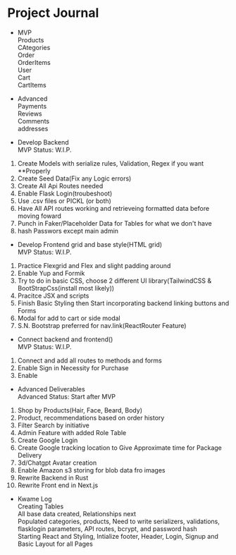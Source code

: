 # Project Journal 
<!-- Kwame Notes -->
<!-- Can use for one line break in sentences <li></li>, <br></br>, and <pre></pre> -->
<!-- Can use <p></p> tags to create newline and space between lines -->
<!-- <textarea></textarea> Opening text box -->
<!-- <span></span> and <style></style> for styling or id's and Class names-->


<p>

- MVP <br>
Products <br>
CAtegories <br>
Order <br>
OrderItems <br>
User <br>
Cart <br>
CartItems <br>

- Advanced <br>
Payments <br>
Reviews <br>
Comments <br>
addresses <br>

- Develop Backend <br>
MVP Status: W.I.P.<br>
<ol>
<li>Create Models with serialize rules, Validation, Regex if you want **Properly</li>
<li>Create Seed Data(Fix any Logic errors)</li>
<li>Create All Api Routes needed</li>
<li>Enable Flask Login(troubeshoot)</li>
<li>Use .csv files or PICKL (or both)</li>
<li>Have All API routes working and retrieveing formatted data before moving foward</li>
<li>Punch in Faker/Placeholder Data for Tables for what we don't have</li>
<li>hash Passwors except main admin</li>
</ol>

- Develop Frontend grid and base style(HTML grid)<br>
MVP Status: W.I.P.<br>
<ol>
<li>Practice Flexgrid and Flex and slight padding around</li>
<li>Enable Yup and Formik</li>
<li>Try to do in basic CSS, choose 2 different UI library(TailwindCSS & BootStrapCss(install most likely))</li>
<li>Pracitce JSX and scripts</li>
<li>Finish Basic Styling then Start incorporating backend linking buttons and Forms</li>
<li>Modal for add to cart or side modal</li>
<li>S.N. Bootstrap preferred for nav.link(ReactRouter Feature)</li>
</ol>

- Connect backend and frontend()<br>
MVP Status: W.I.P.<br>
<ol>
<li>Connect and add all routes to methods and forms</li>
<li>Enable Sign in Necessity for Purchase</li>
<li>Enable</li>
</ol>

- Advanced Deliverables<br>
Advanced Status: Start after MVP<br>
<ol>
<li>Shop by Products(Hair, Face, Beard, Body)</li>
<li>Product, recommendations based on order history</li>
<li>Filter Search by initiative</li>
<li>Admin Feature with added Role Table</li>
<li>Create Google Login</li>
<li>Create Google tracking location to Give Approximate time for Package Delivery</li>
<li>3d/Chatgpt Avatar creation</li>
<li>Enable Amazon s3 storing for blob data fro images</li>
<li>Rewrite Backend in Rust</li>
<li>Rewrite Front end in Next.js</li>
</ol>
</p>



- Kwame Log<br>
Creating Tables<br> 
All base data created, Relationships next <br>
Populated categories, products, Need to write serializers, validations, flasklogin parameters, API routes, bcrypt, and password hash  <br>
Starting React and Styling, Intialize footer, Header, Login, Signup and Basic Layout for all Pages <br>


<!-- ######################## Bold-Skin Product's  ######

key : value pair for icons

bootstrap jumbotron & install & link bootstrap in app.jsx

Product Intiative Column, with intiatives
fetch data and .split string at commas and do comparison of the string value 
set value equal to icon image
In frontend use <p> for image and post text next to it. Flex box 
write function of front end to add icon
key = intiative
value = 


Details: 
Skin: vitamin D, for Vitamin E. For all skin types, including sensitive skin. Clean, vegan, gluten-free , earth-conscious, & sustainable.
Hair Scalp: For all Hair/Scalp types, including sensitive scalps. Clean, vegan, gluten-free earth-conscious, & sustainable.
Scrubs: Powered by AHAs, fruit enzymes and sugar, this triple action scrub
Face & Beard: 
Body:  

How to Use(Accordion?) idk how i feel about it

#####################
##### Blueprint #####
#####################
############################### MAIN DISPLAY 
# name: Bold Beard Balm (Right)
# images: Beard Moisturizer (Left[ALL IMAGES])
# price: 24.99 (Right)
# quantity: 50 (Right)
# initiative: 
Gluten-Free, Contains Recylced Materials, Recyclebale, Non-comedogenic, Non-carcogenic, Vegan & Naturally Sourced

############################### DETAILS DISPLAY
# Elevator Pitch/One word description:
"
Think of a Product that makes your beard turn heads, a moisturizer that makes you beard as shiny as the diamonds on your jewelry. 
"
# description2: 
"
Find out how great your beard can look. When you use our Bold Beard Balm to shape, smooth and define facial hair. Beard hair should be moisturized regularly to foster growth. Our beard balm works on beards of all types, from loose and wavy Easy-to-tame beards and it's especially great for Hard-to-tame beards that require a bit of taming before you head out. It seal's lasting & nourishing moisture in using tested vegan & oils. Bold Beard-Balm requires little amounts for use, all while having a very consistent spread. Bold Beard-Balm has dense and tacky consistency, which is a big assist when it comes to shaping and defining your beard look. We Know You will Love it! 
"
# Application: 
"
Use a Bold Comb and Apply to Already Lightly combed and wet beard
"
# storage: 
" Store in Cool-dry Area " 

############################# INGREDIENTS DISPLAY 
# ingredients: 
Castor Seed Oil, Shea Butter, Grape Seed oil, Candelilla Wax, Coconut oil, Carnauba Wax, Hydrogenated Castor oil, Passion Fruit Seed Oil, Argan Kernel Oil, Tea Tree Leaf Oil, Palm oil, Omega-3 oils, Fragrance 


###### Done #####

# name: "BoldSkin Wavy Curl Comb" (Zebra and Black)
# images: 3a "Black" Comb, 3a "Zebra" Comb 
# price: 24.99
# quantity: 50
# initiative: 
Recyclebale, Non-comedogenic, Non-carcogenic, Cruelty-free, Vegan & Naturally Sourced
# Elevator Pitch: 
"
Imagine a looking at a person with gorgeous hair and they pull out this stylish comb and you can't stop staring because you don't know which looks better, now imagine your that person being stared at is you. 
"
# description:
"
Comb designed to help get those wavy curls mositurized, untangled and ready for events of all types. 
" 
# ingredients: Contains Recylced Materials, Non-Carcengonic ink 
# storage: "Please do not drop boiling water or store in Heavy Sunlight for Extended Periods at a time" 

# name: "3c Bold Comb" 
# images: 3c comb Front, 3c comb Back  
# price: 24.99
# quantity: 50
# initiative: Gluten-Free, Contains Recylced Materials, Recyclebale, Non-comedogenic, Non-carcogenic
# Elevator pitch:
"Think of a 3c comb that doesn't pull on your scalp and make you go to bed with a tender scalp and is ethically sourced"
# description: 
"
Comb designed to help mositurize and get threw those tight curls in a easy and painless way , untangled and ready for events of all types
"
# ingredients: Contains Recylced Materials, Non-Carcengonic ink 
# storage: "Please do not drop boiling water or store in Heavy Sunlight for Extended Periods at a time"


# name: BoldSkin Soft Brush
# image: Bamboo "Soft" Bristle Brushes
# price: 24.99
# quantity: 50
# Elevator Pitch:
" Ethically Sourced, durable, sustainable, and pocketable high-quality soft bristle brush "
# description: 
"
Made out of the strongest and sustainable Wood on the planet, Recylcled-Bamboo, Paired with thousands of Non-Cruelty, Boar-Bristle Brushes. Boar-bristle brushes are know for their exceptional smoothing and shine-enhancing abilities. Built to last and built to apply the last brushes needed on any wave stlye
"
# initiative: 
Contains Recylced Materials, Recyclebale, Non-carcogenic, Vegan & Cruelty free, Personal Care, Clean & Naturally Derived
# ingredients: Cleanly-sourced and Reused-Bamboo, Cruelty-free Boar-Bristle Brushes
# storage: 
"Regularly clean bristles every 3 months.
Do not soak or leave wood in Water for long perids of Time"


############### Jogger sets 
# name: "BoldSkin" jogger set (Beige)
# images: Beige Jogger (Front and Back)
# price: 89.99
# quantity: 50
# Elevator Pitch: 
"A Cozy Slip-in Jogger made from recycled and ethically sourced cotton, that you will never want to take off. Oh did i mention it look's really good on you To?"
# description: 
"
Created in a cruelty free enviornment and made from ethically and reycled sourced cotton and hemp. 
A stylish and concious way to end the Fast Fashion Trend that is slowly killling our planet. 
"
# initiative: 
Gluten-Free, Contains Recylced and Cruelty Free Cotton, Recyclebale, Non-comedogenic, Non-carcogenic
# ingredients: Cotton & hemp
# storage: 
Wash on Slow, on cold and Warm and Please AirDry


############################ Make T-shirt Route with options
# Images: LightGrey_T(Front and Back)
# name: BoldSkin Grey T-shirt
# description: 
"
Created in a cruelty free enviornment and made from ethically and reycled sourced cotton and hemp. 
A stylish and concious way to end the Fast Fashion Trend that is slowly killling our planet. 
"
# price: 34.99
# quantity: 50
# initiative: Gluten-Free, Contains Recylced Materials, Recyclebale, Non-comedogenic, Non-carcogenic, Cruelty-free, Vegan & Naturaly Sourced 
# ingredients: Cotton & hemp
# storage: 
Wash on Slow, on cold and Warm and Please AirDry

# Images: White_T(Front and Back)
# name: BoldSkin White T-shirt
# price: 27.99
# quantity: 50
# initiative: Gluten-Free, Contains Recylced Materials, Recyclebale, Non-comedogenic, Non-carcogenic, Cruelty-free, Vegan & Naturaly Sourced 
# description: 
"
Created in a cruelty free enviornment and made from ethically and reycled sourced cotton and hemp. 
A stylish and concious way to end the Fast Fashion Trend that is slowly killling our planet. 
"
# ingredients: 
Gluten-Free, Contains Recylced and Cruelty Free Cotton, Recyclebale, Non-comedogenic, Non-carcogenic
# ingredients: Cotton & hemp
# storage: 
Wash on Slow, on cold and Warm and Please AirDry

# name: BoldSkin Black T-shirt
# Images: Black_T(Front and Back)
# price: 29.99
# quantity: 50
# initiative: Contains Recylced and Cruelty Free Cotton, Recyclebale, Non-comedogenic, Non-carcogenic, Cruelty-free, Vegan & Naturaly Sourced 
# description: 
"
Created in a cruelty free enviornment and made from ethically and reycled sourced cotton and hemp. 
A stylish and concious way to end the Fast Fashion Trend that is slowly killling our planet. 
"
# ingredients: Cotton & hemp
# storage: 
Wash on Slow, on cold and Warm and Please AirDry

################################# Loc's 
# name: Locced-In Styling Gel 
# Images: Loc's/Braid Styling Gel (mango scented)
# price: 14.99
# quantity: 50
# initiative: Gluten-Free, Contains Recylced Materials, Recyclebale, Non-comedogenic, Non-carcogenic, Cruelty-free, Vegan & Naturaly Sourced 
# description: 
"
Naturally sourced loc gel designed for resistant and Hard to Hold Locks and Hair. Maintains locks, twists and naturals. Holds resistant, color, treated and grey hair. No flaking, no build up, no alcohol. Defines natural curl pattern.
" 
# application :
" Wash and condition Hair. Get prepartion's for Styling add gel as you apply style."
# ingredients:  
Water, Carbomer, Triethanolamine, Soy Bean Oil, VP/DMAPA and Acrylates Copolymer Styrene/Acrylate Copolymer, Yarrow Roots Extract, Rosemary Extract, Nettle Extract, Caprylyl Glycol Phenoxyethanol, Fragrance
# storage:
keep in cool & non-humid Area. 

# name: Smell Good Lotion(or Butter )
# Images: Body fragranced lotion (3 different types)
# price: 19.99
# quantity: 50
# initiative: Gluten-Free, Contains Recylced Materials, Recyclebale, Non-comedogenic, Non-carcogenic, Cruelty-free, Vegan & Naturaly Sourced 
# Elevator Pitch: ""
# description: 
"
Made with all skin type's in mind, oily, coarse, soft, and sensitive. Apply across body and watch the magic happen as you skin get's a Deep hydration and and noursihment. Made with skin revitalization in mind. Fragrance and nourish your body with this curated whipped Smell Good lotion loaded with nearly 25% rich butters and restorative tropical oils and extracts.
As men we have a teendency to get up and Go but after 1-3 application's of this butter, your partner and your skin will thank you and we highly expect you to become a returning customer!
"
# appliation: 
for best result when applied to damp skin

# ingredients:
Kalahari Melon oil, Sorrel oil, Baobab oil, Sunflower oil, Rice Bran oil, Coconut oil, Jojoba oil, Shea Butter, Mango butter, Frangrance
# storage: 
Store in a low humid & cool Dry Place 

# name: Feel Good Deodorant
# Images: Deodorant (3 different scents)(Bourbon, Palm Tree, PlayMaker)
# initiative: Gluten-Free, Contains Recylced Materials, Recyclebale, Non-comedogenic, Non-carcogenic
# price: 14.99
# quantity: 50
# Elevator Pitch: ""
# description: 
"
Smell good and forget the things that make you stress with out Feel Good Deodorant made with sustainability in mind and 99% plastic free. Our high-performance formula is naturally derived, clean, vegan & dermatologist-tested—formulated without parabens, phthalates and silicones. Our nature-inspired scents are bold, fresh, memorable and created with upcycled ingredients and essential oils. Made for all type's of men wether it's All day constructuion or desk work. Your partner will thank you, and your Mom will ask "What are you wearing? Smells Good. Guaranteed." 
"
# ingredients: Hemp, Coconut oil, Rosemary Extract, Arrowroot Powder, Shea Butter, Sunflower Seed Wax, Candelilla Wax, (Rosemary) Flower Extract, Soybean oil, Lavandin Oil, Basil Oil, Geranium Oil, Rosemary Oil and Fragrance
# storage:
 
# name: Hair growth oil
# Images: Hair Growth oil
# price: 
# quantity: 50
# Elevator Pitch: 
""
# description: 
"
Male pattern badness is a real thing alot majority of men suffer from it in some form, wether it be in your face or starting to persist and yes you used to have a beautiful full head of hair in you 20's but to restore that scalp right now to that legally draftable glory try our Follicle Stimulating, DHT Blocking, Hair growth tested-oil formula, to achieve the fastest and heathiest hair growth possible. Sustainably hand blended and has regrown Hair of ALl types and all genders also promotes excelled hair growth.   
"
# application: "Apply 3 times a week before washing, Use our BoldSkin Shampoo & cleanse scalp"
# Roller once a week to stimulate your follicles.
# Use our Shmapoo and CLeanse your scalp
# initiative: Gluten-Free, Recyclebale, Non-comedogenic, Non-carcogenic, Vegan, Cruelty Free & Ethically Sourced 
# ingredients:
jojoba oil, Rosemary oil, Green Coffee Bean Oil, peppermint oil, Pumpkin Seed oil, Argan Oil, Tea Tree Oil, Lavendar Oil   
# storage: 
Store in cool Dry place and Keep away from Sunlight 

# HAIR GROWTH SCIENCE(Actually Real)
Researchers found in this study, which compared Rosemary Oil to Minoxidil (the active ingredient in Rogaine) that the natural remedy was just as effective OTC drug. Caffeine can help decrease DHT and increase growth factors as shown in this study. In another study they even boldly state in their title that "Peppermint Oil Promotes Hair Growth Without Toxic Signs"! There was even a randomized double blind trial that showedlavender, rosemary, thyme, cedarwood  essential oils to be a safe and effective treatment of Alopecia Areata! Pumpkin seed oil can help reduce DHT and the study shows that it “provides evidence of a promising potential role of PSO in treating Female Pattern Hair Loss”. This shows us that natural remedies can be just as effective than the OTC in helping to promote hair growth and prevent hair loss!

############### Needed Products 
# images: Bold Scalp Conditioner 
# name: BoldSkin Hard Brush
# description: 
# price: 24.99
# quantity: 50
# initiative: Gluten-Free, Contains Recylced Materials, Recyclebale, Non-comedogenic, Non-carcogenic
# ingredients: 
# storage:

# images: Bold Scalp exfoiliater 
# name: BoldSkin Hard Brush
# description: 
# price: 24.99
# quantity: 50
# initiative: Gluten-Free, Contains Recylced Materials, Recyclebale, Non-comedogenic, Non-carcogenic
# ingredients: 
# storage:

# images: Bold Face Scrub
# name: BoldSkin Hard Brush
# description: 
# price: 24.99
# quantity: 50 
# initiative: Gluten-Free, Contains Recylced Materials, Recyclebale, Non-comedogenic, Non-carcogenic
# ingredients: 
# storage:

# images: Bold Face Exfoiliater
# name: BoldSkin Hard Brush
# description: 
# price: 24.99
# quantity: 50
# initiative: Gluten-Free, Contains Recylced Materials, Recyclebale, Non-comedogenic, Non-carcogenic
# ingredients: 
# storage:

# images: Bold Face Moisturizer
# name: BoldSkin Hard Brush
# description: 
# price: 24.99
# quantity: 50
# initiative: Gluten-Free, Contains Recylced Materials, Recyclebale, Non-comedogenic, Non-carcogenic
# ingredients: 
# storage:

# images: Beard Wash
# name: BoldSkin Hard Brush
# description: 
# price: 24.99
# quantity: 50
# initiative: Gluten-Free, Contains Recylced Materials, Recyclebale, Non-comedogenic, Non-carcogenic
# ingredients: 
# storage:

# images: Beard Exfoilater
# name: BoldSkin Hard Brush
# description: 
# price: 24.99
# quantity: 50
# initiative: Gluten-Free, Contains Recylced Materials, Recyclebale, Non-comedogenic, Non-carcogenic
# ingredients: 
# storage:


# images: Bold Skin Scrub
# name: BoldSkin Hard Brush
# description: 
# price: 24.99
# quantity: 50
# initiative: Gluten-Free, Contains Recylced Materials, Recyclebale, Non-comedogenic, Non-carcogenic
# ingredients: 
# storage:

# images: Bold Skin Wash 
# name: BoldSkin Hard Brush
# description: 
# price: 24.99
# quantity: 50
# initiative: Gluten-Free, Contains Recylced Materials, Recyclebale, Non-comedogenic, Non-carcogenic
# ingredients: 
# storage:

###########################
### ME BEING SUPER EXTRA ##
###########################
# images: Bold Skin Bluetooth Clippers 
# images: Bold Skin Razer
# images: Bold SKin Shaving Gel
# images: Acv rinse
# images: beard balm
# images: Scalp exfoilater (For troublesome or oily scalps)

# images: Comb (Thick, Fine, Medium)
# name: BoldSkin Hard Brush
# description: 
# price: 24.99
# quantity: 50
# initiative: Gluten-Free, Contains Recylced Materials, Recyclebale, Non-comedogenic, Non-carcogenic
# ingredients: 
# storage:

# images: Summer grey jogger set
# name: BoldSkin Summer set
# description: 
# price: 59.99
# quantity: 50
# initiative: Gluten-Free, Contains Recylced Materials, Recyclebale, Non-comedogenic, Non-carcogenic
# ingredients: 
# storage:

# images: Bold Man's Comb (fine & Bold) 
# name: " "BoldSkin" Comb" (Card for each Type or Dropdown )
# description: 
"
 Comb hust ethically Sorced 
"
# price: 19.99
# quantity: 50
# initiative: 
Contains Recylced Materials, Recyclebale, Non-carcogenic, Vegan & Cruelty free, Personal Care, Clean & Naturally Derived
# ingredients: 
# storage: "Please do not drop boiling water or store in Heavy Sunlight for Extended Periods at a time"

# images: Loc's Moisturizer
# name: Loc 
# description: 
# price: 24.99
# quantity: 50
# initiative: Gluten-Free, Contains Recylced Materials, Recyclebale, Non-comedogenic, Non-carcogenic
# ingredients: 
# storage:

# images: Loc's scalp oil (hair growth oil)
# name: BoldSkin Hard Brush
# description: 
# price: 24.99
# quantity: 50
# initiative: Gluten-Free, Contains Recylced Materials, Recyclebale, Non-comedogenic, Non-carcogenic
# ingredients: 
# storage:

# images: Loc's Shiner
# name: BoldSkin Hard Brush
# description: 
# price: 24.99
# quantity: 50
# initiative: Gluten-Free, Contains Recylced Materials, Recyclebale, Non-comedogenic, Non-carcogenic
# ingredients: 
# storage:

# images: Hair pins (For styling???)
# name: BoldSkin Hard Brush
# description: 
# price: 24.99
# quantity: 50
# initiative: Gluten-Free, Contains Recylced Materials, Recyclebale, Non-comedogenic, Non-carcogenic
# ingredients: 
# storage:

# images: Concealer per skin color (create skin palettes for site) (Unsure)
# name: BoldSkin Hard Brush
# description: 
# price: 24.99
# quantity: 50
# initiative: Gluten-Free, Contains Recylced Materials, Recyclebale, Non-comedogenic, Non-carcogenic
# ingredients: 
# storage:

# image: Hard Bristle Brushes (Needed)
# name: BoldSkin Hard Brush
# description: 
# price: 24.99
# quantity: 50
# initiative: Gluten-Free, Contains Recylced Materials, Recyclebale, Non-comedogenic, Non-carcogenic
# ingredients:
# storage: 
  -->